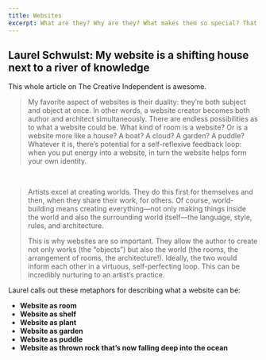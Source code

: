 ```yaml
---
title: Websites
excerpt: What are they? Why are they? What makes them so special? That's what I am trying to answer here.
---
```


## Laurel Schwulst: My website is a shifting house next to a river of knowledge

<Bookmark url='https://thecreativeindependent.com/people/laurel-schwulst-my-website-is-a-shifting-house-next-to-a-river-of-knowledge-what-could-yours-be/' />

This whole article on The Creative Independent is awesome. 

> My favorite aspect of websites is their duality: they’re both subject and object at once. In other words, a website creator becomes both author and architect simultaneously. There are endless possibilities as to what a website could be. What kind of room is a website? Or is a website more like a house? A boat? A cloud? A garden? A puddle? Whatever it is, there’s potential for a self-reflexive feedback loop: when you put energy into a website, in turn the website helps form your own identity.

<br />  

> Artists excel at creating worlds. They do this first for themselves and then, when they share their work, for others. Of course, world-building means creating everything—not only making things inside the world and also the surrounding world itself—the language, style, rules, and architecture.    
>  
> This is why websites are so important. They allow the author to create not only works (the “objects”) but also the world (the rooms, the arrangement of rooms, the architecture!). Ideally, the two would inform each other in a virtuous, self-perfecting loop. This can be incredibly nurturing to an artist’s practice.

Laurel calls out these metaphors for describing what a website can be:
- **Website as room**
- **Website as shelf**
- **Website as plant**
- **Website as garden**
- **Website as puddle**
- **Website as thrown rock that’s now falling deep into the ocean**